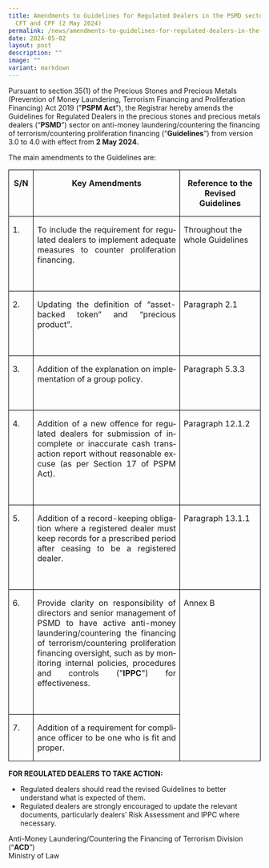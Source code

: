 ```yaml
---
title: Amendments to Guidelines for Regulated Dealers in the PSMD sector on AML,
  CFT and CPF (2 May 2024)
permalink: /news/amendments-to-guidelines-for-regulated-dealers-in-the-psmd-sector-on-aml-cft-cpf-2-may-2024/
date: 2024-05-02
layout: post
description: ""
image: ""
variant: markdown
---
```

Pursuant to section 35(1) of the Precious Stones and Precious Metals (Prevention of Money Laundering, Terrorism Financing and Proliferation Financing) Act 2019 ("**PSPM Act**"), the Registrar hereby amends the Guidelines for Regulated Dealers in the precious stones and precious metals dealers (“**PSMD**”) sector on anti-money laundering/countering the financing of terrorism/countering proliferation financing (“**Guidelines**”) from version 3.0 to 4.0 with effect from **2 May 2024.**

The main amendments to the Guidelines are:

<table style="border-collapse:collapse;border:none;mso-border-alt:solid windowtext .5pt;
 mso-yfti-tbllook:1184;mso-padding-alt:0cm 0cm 0cm 0cm;mso-border-insideh:.5pt solid windowtext;
 mso-border-insidev:.5pt solid windowtext" cellpadding="0" cellspacing="0" border="1" class="MsoNormalTable"><tbody><tr style="mso-yfti-irow:0;mso-yfti-firstrow:yes"><td style="width:28.5pt;border:solid windowtext 1.0pt;
  mso-border-alt:solid windowtext .5pt;padding:0cm 5.4pt 0cm 5.4pt" valign="top" width="38"><p style="text-align:center" align="center" class="MsoNormal"><b><span style="mso-ansi-language:EN" lang="EN">S/N</span></b></p></td><td style="width:269.45pt;border:solid windowtext 1.0pt;
  border-left:none;mso-border-left-alt:solid windowtext .5pt;mso-border-alt:
  solid windowtext .5pt;padding:0cm 5.4pt 0cm 5.4pt" valign="top" width="359"><p style="text-align:center" align="center" class="MsoNormal"><b><span style="mso-ansi-language:EN" lang="EN">Key Amendments</span></b></p></td><td style="width:141.55pt;border:solid windowtext 1.0pt;
  border-left:none;mso-border-left-alt:solid windowtext .5pt;mso-border-alt:
  solid windowtext .5pt;padding:0cm 5.4pt 0cm 5.4pt" valign="top" width="189"><p style="text-align:center" align="center" class="MsoNormal"><b><span style="mso-ansi-language:EN" lang="EN">Reference to the Revised Guidelines</span></b></p></td></tr><tr style="mso-yfti-irow:1"><td style="width:28.5pt;border:solid windowtext 1.0pt;
  border-top:none;mso-border-top-alt:solid windowtext .5pt;mso-border-alt:solid windowtext .5pt;
  padding:0cm 5.4pt 0cm 5.4pt" valign="top" width="38"><p class="MsoNormal"><span style="mso-ansi-language:EN" lang="EN">1.</span></p></td><td style="width:269.45pt;border-top:none;border-left:
  none;border-bottom:solid windowtext 1.0pt;border-right:solid windowtext 1.0pt;
  mso-border-top-alt:solid windowtext .5pt;mso-border-left-alt:solid windowtext .5pt;
  mso-border-alt:solid windowtext .5pt;padding:0cm 5.4pt 0cm 5.4pt" valign="top" width="359"><p style="text-align:justify" class="MsoNormal"><span style="mso-fareast-font-family:&quot;Times New Roman&quot;;mso-ansi-language:EN-US" lang="EN-US">To include the requirement for regulated dealers to implement adequate measures to counter proliferation financing.</span></p><p class="MsoNormal"><span style="mso-ansi-language:EN" lang="EN">&nbsp;</span></p></td><td style="width:141.55pt;border-top:none;border-left:
  none;border-bottom:solid windowtext 1.0pt;border-right:solid windowtext 1.0pt;
  mso-border-top-alt:solid windowtext .5pt;mso-border-left-alt:solid windowtext .5pt;
  mso-border-alt:solid windowtext .5pt;padding:0cm 5.4pt 0cm 5.4pt" valign="top" width="189"><p class="MsoNormal"><span style="mso-ansi-language:EN" lang="EN">Throughout the whole Guidelines</span></p></td></tr><tr style="mso-yfti-irow:2"><td style="width:28.5pt;border:solid windowtext 1.0pt;
  border-top:none;mso-border-top-alt:solid windowtext .5pt;mso-border-alt:solid windowtext .5pt;
  padding:0cm 5.4pt 0cm 5.4pt" valign="top" width="38"><p class="MsoNormal"><span style="mso-ansi-language:EN" lang="EN">2.</span></p></td><td style="width:269.45pt;border-top:none;border-left:
  none;border-bottom:solid windowtext 1.0pt;border-right:solid windowtext 1.0pt;
  mso-border-top-alt:solid windowtext .5pt;mso-border-left-alt:solid windowtext .5pt;
  mso-border-alt:solid windowtext .5pt;padding:0cm 5.4pt 0cm 5.4pt" valign="top" width="359"><p style="text-align:justify" class="MsoNormal"><span style="mso-fareast-font-family:&quot;Times New Roman&quot;;mso-ansi-language:EN-US" lang="EN-US">Updating the definition of “asset-backed token” and “precious product”.</span></p><p style="text-align:justify" class="MsoNormal"><span style="mso-fareast-font-family:&quot;Times New Roman&quot;;mso-ansi-language:EN-US" lang="EN-US">&nbsp;</span></p></td><td style="width:141.55pt;border-top:none;border-left:
  none;border-bottom:solid windowtext 1.0pt;border-right:solid windowtext 1.0pt;
  mso-border-top-alt:solid windowtext .5pt;mso-border-left-alt:solid windowtext .5pt;
  mso-border-alt:solid windowtext .5pt;padding:0cm 5.4pt 0cm 5.4pt" valign="top" width="189"><p class="MsoNormal"><span style="mso-ansi-language:EN" lang="EN">Paragraph 2.1</span></p></td></tr><tr style="mso-yfti-irow:3"><td style="width:28.5pt;border:solid windowtext 1.0pt;
  border-top:none;mso-border-top-alt:solid windowtext .5pt;mso-border-alt:solid windowtext .5pt;
  padding:0cm 5.4pt 0cm 5.4pt" valign="top" width="38"><p class="MsoNormal"><span style="mso-ansi-language:EN" lang="EN">3.</span></p></td><td style="width:269.45pt;border-top:none;border-left:
  none;border-bottom:solid windowtext 1.0pt;border-right:solid windowtext 1.0pt;
  mso-border-top-alt:solid windowtext .5pt;mso-border-left-alt:solid windowtext .5pt;
  mso-border-alt:solid windowtext .5pt;padding:0cm 5.4pt 0cm 5.4pt" valign="top" width="359"><p style="text-align:justify" class="MsoNormal"><span style="mso-fareast-font-family:&quot;Times New Roman&quot;;mso-ansi-language:EN-US" lang="EN-US">Addition of the explanation on implementation of a group policy.</span></p><p style="text-align:justify" class="MsoNormal"><span style="mso-fareast-font-family:&quot;Times New Roman&quot;;mso-ansi-language:EN-US" lang="EN-US">&nbsp;</span></p></td><td style="width:141.55pt;border-top:none;border-left:
  none;border-bottom:solid windowtext 1.0pt;border-right:solid windowtext 1.0pt;
  mso-border-top-alt:solid windowtext .5pt;mso-border-left-alt:solid windowtext .5pt;
  mso-border-alt:solid windowtext .5pt;padding:0cm 5.4pt 0cm 5.4pt" valign="top" width="189"><p class="MsoNormal"><span style="mso-ansi-language:EN" lang="EN">Paragraph 5.3.3</span></p></td></tr><tr style="mso-yfti-irow:4"><td style="width:28.5pt;border:solid windowtext 1.0pt;
  border-top:none;mso-border-top-alt:solid windowtext .5pt;mso-border-alt:solid windowtext .5pt;
  padding:0cm 5.4pt 0cm 5.4pt" valign="top" width="38"><p class="MsoNormal"><span style="mso-ansi-language:EN" lang="EN">4.</span></p></td><td style="width:269.45pt;border-top:none;border-left:
  none;border-bottom:solid windowtext 1.0pt;border-right:solid windowtext 1.0pt;
  mso-border-top-alt:solid windowtext .5pt;mso-border-left-alt:solid windowtext .5pt;
  mso-border-alt:solid windowtext .5pt;padding:0cm 5.4pt 0cm 5.4pt" valign="top" width="359"><p style="text-align:justify" class="MsoNormal"><span style="mso-fareast-font-family:&quot;Times New Roman&quot;;mso-ansi-language:EN-US" lang="EN-US">Addition of a new offence for regulated dealers for submission of incomplete or inaccurate cash transaction report without reasonable excuse (as per Section 17 of PSPM Act).</span></p><p style="text-align:justify" class="MsoNormal"><span style="mso-fareast-font-family:&quot;Times New Roman&quot;;mso-ansi-language:EN-US" lang="EN-US">&nbsp;</span></p></td><td style="width:141.55pt;border-top:none;border-left:
  none;border-bottom:solid windowtext 1.0pt;border-right:solid windowtext 1.0pt;
  mso-border-top-alt:solid windowtext .5pt;mso-border-left-alt:solid windowtext .5pt;
  mso-border-alt:solid windowtext .5pt;padding:0cm 5.4pt 0cm 5.4pt" valign="top" width="189"><p class="MsoNormal"><span style="mso-ansi-language:EN" lang="EN">Paragraph 12.1.2</span></p></td></tr><tr style="mso-yfti-irow:5"><td style="width:28.5pt;border:solid windowtext 1.0pt;
  border-top:none;mso-border-top-alt:solid windowtext .5pt;mso-border-alt:solid windowtext .5pt;
  padding:0cm 5.4pt 0cm 5.4pt" valign="top" width="38"><p class="MsoNormal"><span style="mso-ansi-language:EN" lang="EN">5.</span></p></td><td style="width:269.45pt;border-top:none;border-left:
  none;border-bottom:solid windowtext 1.0pt;border-right:solid windowtext 1.0pt;
  mso-border-top-alt:solid windowtext .5pt;mso-border-left-alt:solid windowtext .5pt;
  mso-border-alt:solid windowtext .5pt;padding:0cm 5.4pt 0cm 5.4pt" valign="top" width="359"><p style="text-align:justify" class="MsoNormal"><span style="mso-fareast-font-family:&quot;Times New Roman&quot;;mso-ansi-language:EN-US" lang="EN-US">Addition of a record-keeping obligation where a registered dealer must keep records for a prescribed period after ceasing to be a registered dealer.</span></p><p style="text-align:justify" class="MsoNormal"><span style="mso-fareast-font-family:&quot;Times New Roman&quot;;mso-ansi-language:EN-US" lang="EN-US">&nbsp;</span></p></td><td style="width:141.55pt;border-top:none;border-left:
  none;border-bottom:solid windowtext 1.0pt;border-right:solid windowtext 1.0pt;
  mso-border-top-alt:solid windowtext .5pt;mso-border-left-alt:solid windowtext .5pt;
  mso-border-alt:solid windowtext .5pt;padding:0cm 5.4pt 0cm 5.4pt" valign="top" width="189"><p class="MsoNormal"><span style="mso-ansi-language:EN" lang="EN">Paragraph 13.1.1</span></p><p style="text-align:center" align="center" class="MsoNormal"><span style="mso-ansi-language:EN" lang="EN">&nbsp;</span></p></td></tr><tr style="mso-yfti-irow:6"><td style="width:28.5pt;border:solid windowtext 1.0pt;
  border-top:none;mso-border-top-alt:solid windowtext .5pt;mso-border-alt:solid windowtext .5pt;
  padding:0cm 5.4pt 0cm 5.4pt" valign="top" width="38"><p class="MsoNormal"><span style="mso-ansi-language:EN" lang="EN">6.</span></p></td><td style="width:269.45pt;border-top:none;border-left:
  none;border-bottom:solid windowtext 1.0pt;border-right:solid windowtext 1.0pt;
  mso-border-top-alt:solid windowtext .5pt;mso-border-left-alt:solid windowtext .5pt;
  mso-border-alt:solid windowtext .5pt;padding:0cm 5.4pt 0cm 5.4pt" valign="top" width="359"><p style="text-align:justify" class="MsoNormal"><span style="mso-fareast-font-family:&quot;Times New Roman&quot;;mso-ansi-language:EN-US" lang="EN-US">Provide clarity on responsibility of directors and senior management of PSMD to have active anti-money laundering/countering the financing of terrorism/countering proliferation financing oversight, such as by monitoring internal policies, procedures and controls ("<b>IPPC</b>") for effectiveness.</span></p><p style="text-align:justify" class="MsoNormal"><span style="mso-fareast-font-family:&quot;Times New Roman&quot;;mso-ansi-language:EN-US" lang="EN-US">&nbsp;</span></p></td><td style="width:141.55pt;border-top:none;
  border-left:none;border-bottom:solid windowtext 1.0pt;border-right:solid windowtext 1.0pt;
  mso-border-top-alt:solid windowtext .5pt;mso-border-left-alt:solid windowtext .5pt;
  mso-border-alt:solid windowtext .5pt;padding:0cm 5.4pt 0cm 5.4pt" valign="top" rowspan="2" width="189"><p class="MsoNormal"><span style="mso-ansi-language:EN" lang="EN">Annex B</span></p><p class="MsoNormal"><span style="mso-ansi-language:EN" lang="EN">&nbsp;</span></p></td></tr><tr style="mso-yfti-irow:7;mso-yfti-lastrow:yes"><td style="width:28.5pt;border:solid windowtext 1.0pt;
  border-top:none;mso-border-top-alt:solid windowtext .5pt;mso-border-alt:solid windowtext .5pt;
  padding:0cm 5.4pt 0cm 5.4pt" valign="top" width="38"><p class="MsoNormal"><span style="mso-ansi-language:EN" lang="EN">7.</span></p></td><td style="width:269.45pt;border-top:none;border-left:
  none;border-bottom:solid windowtext 1.0pt;border-right:solid windowtext 1.0pt;
  mso-border-top-alt:solid windowtext .5pt;mso-border-left-alt:solid windowtext .5pt;
  mso-border-alt:solid windowtext .5pt;padding:0cm 5.4pt 0cm 5.4pt" valign="top" width="359"><p style="text-align:justify" class="MsoNormal"><span style="mso-fareast-font-family:&quot;Times New Roman&quot;;mso-ansi-language:EN-US" lang="EN-US">Addition of a requirement for compliance officer to be one who is fit and proper.</span></p></td></tr></tbody></table>

**FOR REGULATED DEALERS TO TAKE ACTION:**

*   Regulated dealers should read the revised Guidelines to better understand what is expected of them.
*   Regulated dealers&nbsp;are strongly encouraged to update the relevant documents, particularly dealers’ Risk Assessment and IPPC where necessary.

Anti-Money Laundering/Countering the Financing of Terrorism Division (“**ACD**”)<br>Ministry of Law